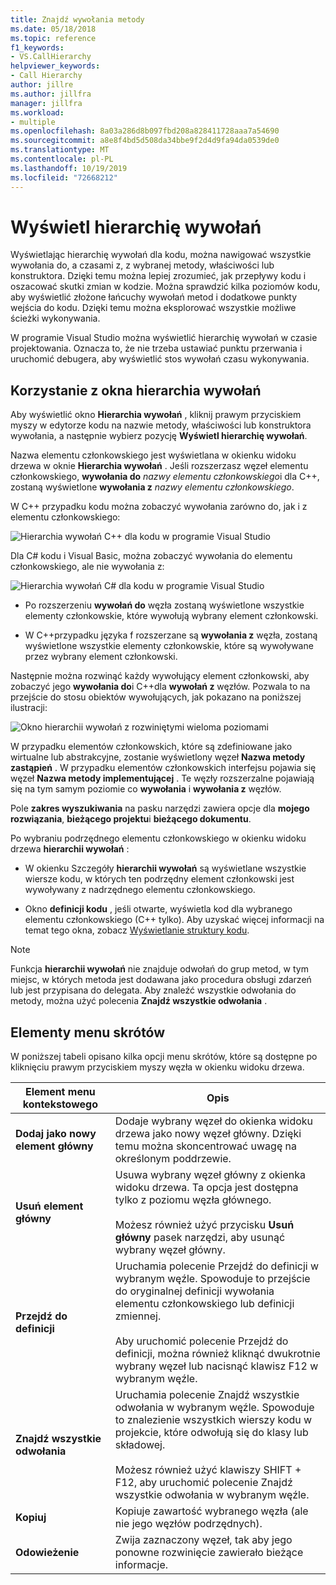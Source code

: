 ```yaml
---
title: Znajdź wywołania metody
ms.date: 05/18/2018
ms.topic: reference
f1_keywords:
- VS.CallHierarchy
helpviewer_keywords:
- Call Hierarchy
author: jillre
ms.author: jillfra
manager: jillfra
ms.workload:
- multiple
ms.openlocfilehash: 8a03a286d8b097fbd208a828411728aaa7a54690
ms.sourcegitcommit: a8e8f4bd5d508da34bbe9f2d4d9fa94da0539de0
ms.translationtype: MT
ms.contentlocale: pl-PL
ms.lasthandoff: 10/19/2019
ms.locfileid: "72668212"
---
```

# <a name="view-call-hierarchy"></a>Wyświetl hierarchię wywołań

Wyświetlając hierarchię wywołań dla kodu, można nawigować wszystkie wywołania do, a czasami z, z wybranej metody, właściwości lub konstruktora. Dzięki temu można lepiej zrozumieć, jak przepływy kodu i oszacować skutki zmian w kodzie. Można sprawdzić kilka poziomów kodu, aby wyświetlić złożone łańcuchy wywołań metod i dodatkowe punkty wejścia do kodu. Dzięki temu można eksplorować wszystkie możliwe ścieżki wykonywania.

W programie Visual Studio można wyświetlić hierarchię wywołań w czasie projektowania. Oznacza to, że nie trzeba ustawiać punktu przerwania i uruchomić debugera, aby wyświetlić stos wywołań czasu wykonywania.

## <a name="use-the-call-hierarchy-window"></a>Korzystanie z okna hierarchia wywołań

Aby wyświetlić okno **Hierarchia wywołań** , kliknij prawym przyciskiem myszy w edytorze kodu na nazwie metody, właściwości lub konstruktora wywołania, a następnie wybierz pozycję **Wyświetl hierarchię wywołań**.

Nazwa elementu członkowskiego jest wyświetlana w okienku widoku drzewa w oknie **Hierarchia wywołań** . Jeśli rozszerzasz węzeł elementu członkowskiego, **wywołania do** *nazwy elementu członkowskiego*i dla C++, zostaną wyświetlone **wywołania z** *nazwy elementu członkowskiego*.

W C++ przypadku kodu można zobaczyć wywołania zarówno do, jak i z elementu członkowskiego:

![Hierarchia wywołań C++ dla kodu w programie Visual Studio](media/call-hierarchy-cpp.png)

Dla C# kodu i Visual Basic, można zobaczyć wywołania do elementu członkowskiego, ale nie wywołania z:

![Hierarchia wywołań C# dla kodu w programie Visual Studio](media/call-hierarchy-csharp.png)

- Po rozszerzeniu **wywołań do** węzła zostaną wyświetlone wszystkie elementy członkowskie, które wywołują wybrany element członkowski.

- W C++przypadku języka f rozszerzane są **wywołania z** węzła, zostaną wyświetlone wszystkie elementy członkowskie, które są wywoływane przez wybrany element członkowski.

Następnie można rozwinąć każdy wywołujący element członkowski, aby zobaczyć jego **wywołania do**i C++dla **wywołań z** węzłów. Pozwala to na przejście do stosu obiektów wywołujących, jak pokazano na poniższej ilustracji:

![Okno hierarchii wywołań z rozwiniętymi wieloma poziomami](media/call-hierarchy-csharp-expanded.png)

W przypadku elementów członkowskich, które są zdefiniowane jako wirtualne lub abstrakcyjne, zostanie wyświetlony węzeł **Nazwa metody zastąpień** . W przypadku elementów członkowskich interfejsu pojawia się węzeł **Nazwa metody implementującej** . Te węzły rozszerzalne pojawiają się na tym samym poziomie co **wywołania** i **wywołania z** węzłów.

Pole **zakres wyszukiwania** na pasku narzędzi zawiera opcje dla **mojego rozwiązania**, **bieżącego projektu**i **bieżącego dokumentu**.

Po wybraniu podrzędnego elementu członkowskiego w okienku widoku drzewa **hierarchii wywołań** :

- W okienku Szczegóły **hierarchii wywołań** są wyświetlane wszystkie wiersze kodu, w których ten podrzędny element członkowski jest wywoływany z nadrzędnego elementu członkowskiego.

- Okno **definicji kodu** , jeśli otwarte, wyświetla kod dla wybranego elementu członkowskiego (C++ tylko). Aby uzyskać więcej informacji na temat tego okna, zobacz [Wyświetlanie struktury kodu](../../ide/viewing-the-structure-of-code.md).

> [!NOTE]
> Funkcja **hierarchii wywołań** nie znajduje odwołań do grup metod, w tym miejsc, w których metoda jest dodawana jako procedura obsługi zdarzeń lub jest przypisana do delegata. Aby znaleźć wszystkie odwołania do metody, można użyć polecenia **Znajdź wszystkie odwołania** .

## <a name="shortcut-menu-items"></a>Elementy menu skrótów

W poniższej tabeli opisano kilka opcji menu skrótów, które są dostępne po kliknięciu prawym przyciskiem myszy węzła w okienku widoku drzewa.

|Element menu kontekstowego|Opis|
| - |-----------------|
|**Dodaj jako nowy element główny**|Dodaje wybrany węzeł do okienka widoku drzewa jako nowy węzeł główny. Dzięki temu można skoncentrować uwagę na określonym poddrzewie.|
|**Usuń element główny**|Usuwa wybrany węzeł główny z okienka widoku drzewa. Ta opcja jest dostępna tylko z poziomu węzła głównego.<br /><br /> Możesz również użyć przycisku **Usuń główny** pasek narzędzi, aby usunąć wybrany węzeł główny.|
|**Przejdź do definicji**|Uruchamia polecenie Przejdź do definicji w wybranym węźle. Spowoduje to przejście do oryginalnej definicji wywołania elementu członkowskiego lub definicji zmiennej.<br /><br /> Aby uruchomić polecenie Przejdź do definicji, można również kliknąć dwukrotnie wybrany węzeł lub nacisnąć klawisz F12 w wybranym węźle.|
|**Znajdź wszystkie odwołania**|Uruchamia polecenie Znajdź wszystkie odwołania w wybranym węźle. Spowoduje to znalezienie wszystkich wierszy kodu w projekcie, które odwołują się do klasy lub składowej.<br /><br /> Możesz również użyć klawiszy SHIFT + F12, aby uruchomić polecenie Znajdź wszystkie odwołania w wybranym węźle.|
|**Kopiuj**|Kopiuje zawartość wybranego węzła (ale nie jego węzłów podrzędnych).|
|**Odowieżenie**|Zwija zaznaczony węzeł, tak aby jego ponowne rozwinięcie zawierało bieżące informacje.|